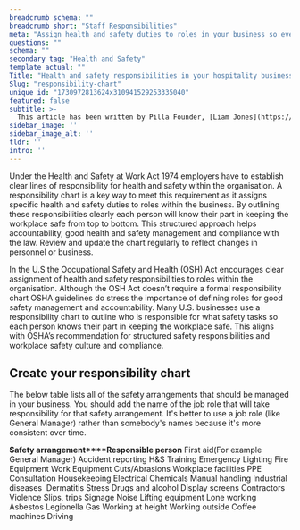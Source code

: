 ```yaml
---
breadcrumb schema: ""
breadcrumb short: "Staff Responsibilities"
meta: "Assign health and safety duties to roles in your business so everyone knows their part in keeping the workplace safe and compliant with the law. Review and update regularly."
questions: ""
schema: ""
secondary tag: "Health and Safety"
template actual: ""
Title: "Health and safety responsibilities in your hospitality business."
Slug: "responsibility-chart"
unique id: "1730972813624x310941529253335040"
featured: false
subtitle: >-
  This article has been written by Pilla Founder, [Liam Jones](https://yourpilla.com/profile/liam-jones), click to [email Liam directly](mailto:liam@yourpilla.com), he reads every email.
sidebar_image: ''
sidebar_image_alt: ''
tldr: ''
intro: ''
---
```


 Under the Health and Safety at Work Act 1974 employers have to establish clear lines of responsibility for health and safety within the organisation. A responsibility chart is a key way to meet this requirement as it assigns specific health and safety duties to roles within the business. By outlining these responsibilities clearly each person will know their part in keeping the workplace safe from top to bottom. This structured approach helps accountability, good health and safety management and compliance with the law. Review and update the chart regularly to reflect changes in personnel or business.

 In the U.S the Occupational Safety and Health (OSH) Act encourages clear assignment of health and safety responsibilities to roles within the organisation. Although the OSH Act doesn’t require a formal responsibility chart OSHA guidelines do stress the importance of defining roles for good safety management and accountability. Many U.S. businesses use a responsibility chart to outline who is responsible for what safety tasks so each person knows their part in keeping the workplace safe. This aligns with OSHA’s recommendation for structured safety responsibilities and workplace safety culture and compliance.

 ## Create your responsibility chart

 The below table lists all of the safety arrangements that should be managed in your business. You should add the name of the job role that will take responsibility for that safety arrangement. It's better to use a job role (like General Manager) rather than somebody's names because it's more consistent over time.&nbsp;

   **Safety arrangement****Responsible person**  First aid(For example General Manager)  Accident reporting  H&amp;S Training  Emergency Lighting  Fire Equipment  Work Equipment  Cuts/Abrasions  Workplace facilities  PPE  Consultation  Housekeeping  Electrical  Chemicals  Manual handling  Industrial diseases&nbsp;  Dermatitis  Stress  Drugs and alcohol  Display screens  Contractors&nbsp;  Violence  Slips, trips  Signage  Noise  Lifting equipment  Lone working  Asbestos  Legionella  Gas  Working at height  Working outside  Coffee machines  Driving